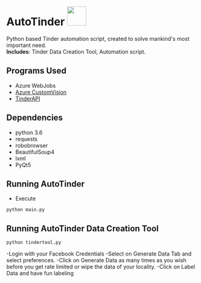# AutoTinder <img src="https://user-images.githubusercontent.com/12884292/50386865-98662d80-06f8-11e9-881f-285d04dbeb19.png" width="50" height="50">


Python based Tinder automation script, created to solve mankind's most important need. <br/>
**Includes**: Tinder Data Creation Tool, Automation script.

## Programs Used
* Azure WebJobs
* [Azure CustomVision](https://www.customvision.ai)
* [TinderAPI](https://github.com/fbessez/Tinder)

## Dependencies
* python 3.6
* requests
* robobrowser
* BeautifulSoup4
* lxml
* PyQt5 

## Running AutoTinder
* Execute
```
python main.py
```

## Running AutoTinder Data Creation Tool
```
python tindertool.py
```

  -Login with your Facebook Credentials
  -Select on Generate Data Tab and select preferences.
  -Click on Generate Data as many times as you wish before you get rate limited or wipe the data of your locality.
  -Click on Label Data and have fun labeling 





